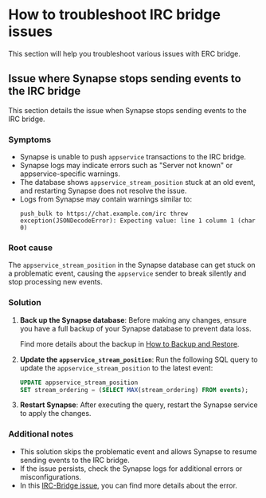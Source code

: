 # How to troubleshoot IRC bridge issues

This section will help you troubleshoot various issues with ERC bridge.

## Issue where Synapse stops sending events to the IRC bridge

This section details the issue when Synapse stops sending events to the IRC bridge.

### Symptoms
- Synapse is unable to push `appservice` transactions to the IRC bridge.
- Synapse logs may indicate errors such as "Server not known" or
appservice-specific warnings.
- The database shows `appservice_stream_position` stuck at an old event, and
restarting Synapse does not resolve the issue.
- Logs from Synapse may contain warnings similar to:
  ```
  push_bulk to https://chat.example.com/irc threw exception(JSONDecodeError): Expecting value: line 1 column 1 (char 0)
  ```

### Root cause
The `appservice_stream_position` in the Synapse database can get stuck on a
problematic event, causing the `appservice` sender to break silently and stop
processing new events.

### Solution
1. **Back up the Synapse database**:
   Before making any changes, ensure you have a full backup of your Synapse
   database to prevent data loss.

   Find more details about the backup in [How to Backup and Restore](https://charmhub.io/synapse/docs/how-to-backup-and-restore).

2. **Update the `appservice_stream_position`**:
   Run the following SQL query to update the `appservice_stream_position`
   to the latest event:
   ```sql
   UPDATE appservice_stream_position
   SET stream_ordering = (SELECT MAX(stream_ordering) FROM events);
   ```

3. **Restart Synapse**:
   After executing the query, restart the Synapse service to apply the changes.

### Additional notes
- This solution skips the problematic event and allows Synapse to resume
sending events to the IRC bridge.
- If the issue persists, check the Synapse logs for additional errors or
misconfigurations.
- In this [IRC-Bridge issue](https://github.com/matrix-org/matrix-appservice-irc/issues/1222), you can find more details about the error.
